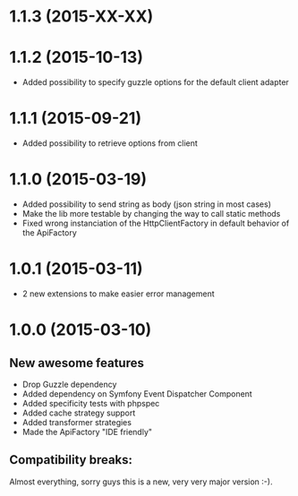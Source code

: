 1.1.3 (2015-XX-XX)
==================

1.1.2 (2015-10-13)
==================

* Added possibility to specify guzzle options for the default client adapter

1.1.1 (2015-09-21)
==================

* Added possibility to retrieve options from client

1.1.0 (2015-03-19)
==================

* Added possibility to send string as body (json string in most cases)
* Make the lib more testable by changing the way to call static methods
* Fixed wrong instanciation of the HttpClientFactory in default behavior of the ApiFactory

1.0.1 (2015-03-11)
==================

* 2 new extensions to make easier error management

1.0.0 (2015-03-10)
==================

New awesome features
--------------------

* Drop Guzzle dependency
* Added dependency on Symfony Event Dispatcher Component
* Added specificity tests with phpspec
* Added cache strategy support
* Added transformer strategies
* Made the ApiFactory "IDE friendly"

Compatibility breaks:
---------------------

Almost everything, sorry guys this is a new, very very major version :-).

